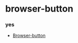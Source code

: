 # browser-button

### yes

- [Browser-button](https://github.com/CodeAura/browser-button/tree/main/lightswitch%5BCodeAura%5D)
